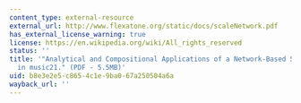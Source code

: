 ```yaml
---
content_type: external-resource
external_url: http://www.flexatone.org/static/docs/scaleNetwork.pdf
has_external_license_warning: true
license: https://en.wikipedia.org/wiki/All_rights_reserved
status: ''
title: '"Analytical and Compositional Applications of a Network-Based Scale Model
  in music21." (PDF - 5.5MB)'
uid: b8e3e2e5-c865-4c1e-9ba0-67a250504a6a
wayback_url: ''
---
```

